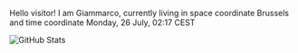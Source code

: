 Hello visitor! I am Giammarco, currently living in space coordinate Brussels and time coordinate Monday, 26 July, 02:17 CEST

![GitHub Stats](https://github-readme-stats.vercel.app/api?username=grcasanova)
